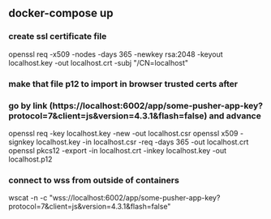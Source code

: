 ## docker-compose up

### create ssl certificate file
openssl req -x509 -nodes -days 365 -newkey rsa:2048 -keyout localhost.key -out localhost.crt -subj "/CN=localhost"
### make that file p12 to import in browser trusted certs after 
### go by link (https://localhost:6002/app/some-pusher-app-key?protocol=7&client=js&version=4.3.1&flash=false) and advance
openssl req -key localhost.key -new -out localhost.csr
openssl x509 -signkey localhost.key -in localhost.csr -req -days 365 -out localhost.crt
openssl pkcs12 -export -in localhost.crt -inkey localhost.key -out localhost.p12


### connect to wss from outside of containers
wscat -n -c "wss://localhost:6002/app/some-pusher-app-key?protocol=7&client=js&version=4.3.1&flash=false"

